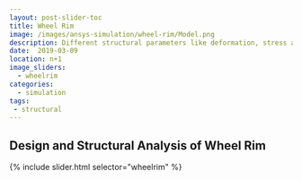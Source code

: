 ```yaml
---
layout: post-slider-toc
title: Wheel Rim
image: /images/ansys-simulation/wheel-rim/Model.png
description: Different structural parameters like deformation, stress and strain was observed during the structural simultion of the wheel rim.
date:  2019-03-09
location: n+1
image_sliders:
  - wheelrim
categories:
  - simulation 
tags:
 - structural
---
```


## Design and Structural Analysis of Wheel Rim

{% include slider.html selector="wheelrim" %}
